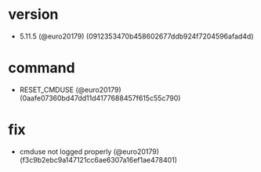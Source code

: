 # version

* 5.11.5 (@euro20179) (0912353470b458602677ddb924f7204596afad4d)


# command

* RESET_CMDUSE (@euro20179) (0aafe07360bd47dd11d4177688457f615c55c790)


# fix

* cmduse not logged properly (@euro20179) (f3c9b2ebc9a147121cc6ae6307a16ef1ae478401)


